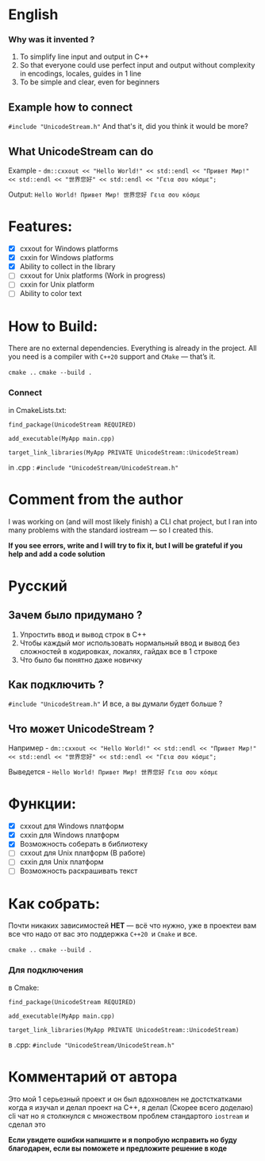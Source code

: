   # English 
  ### Why was it invented ?
  1. To simplify line input and output in C++
  2. So that everyone could use perfect input and output without complexity in encodings, locales, guides in 1 line
  3. To be simple and clear, even for beginners

  ## Example how to connect
  `#include "UnicodeStream.h"` And that's it, did you think it would be more?

  ## What UnicodeStream can do
  Example - ` dm::cxxout << "Hello World!" << std::endl << "Привет Мир!" << std::endl << "世界您好" << std::endl << "Γεια σου κόσμε"; `

  Output: ` Hello World! Привет Мир! 世界您好 Γεια σου κόσμε `
  # Features:
  - [x] cxxout for Windows platforms
  - [x] cxxin for Windows platforms 
  - [x] Ability to collect in the library 
  - [ ] cxxout for Unix platforms (Work in progress)
  - [ ] cxxin for Unix platform
  - [ ] Ability to color text

  # How to Build: 
  There are no external dependencies. Everything is already in the project.
  All you need is a compiler with `C++20` support and `CMake` — that’s it.

  `cmake ..` `cmake --build .`

  ### Connect 
  in CmakeLists.txt: 
  
   `find_package(UnicodeStream REQUIRED)` 
   
   `add_executable(MyApp main.cpp) `
   
   `target_link_libraries(MyApp PRIVATE UnicodeStream::UnicodeStream) `

  in .cpp :
  `#include "UnicodeStream/UnicodeStream.h"`
  


  # Comment from the author
  I was working on (and will most likely finish) a CLI chat project, but I ran into many problems with the standard iostream — so I created this.
  
  **If you see errors, write and I will try to fix it, but I will be grateful if you help and add a code solution**

  # Русский
  ## Зачем было придумано ?
  1. Упростить ввод и вывод строк в C++ 
  2. Чтобы каждый мог использовать нормальный ввод и вывод без сложностей в кодировках, локалях, гайдах все в 1 строке
  3. Что было бы понятно даже новичку
  ## Как подключить ? 
  `#include "UnicodeStream.h"` И все, а вы думали будет больше ?

  ## Что может UnicodeStream ?
  Например - ` dm::cxxout << "Hello World!" << std::endl << "Привет Мир!" << std::endl << "世界您好" << std::endl << "Γεια σου κόσμε"; `

  Выведется - `Hello World!
  Привет Мир!
  世界您好
  Γεια σου κόσμε`
  # Функции:
  - [x] cxxout для Windows платформ
  - [x] cxxin для Windows платформ 
  - [x] Возможность соберать в библиотеку 
  - [ ] cxxout для Unix платформ (В работе)
  - [ ] cxxin для Unix платформ 
  - [ ] Возможность раскрашивать текст
  # Как собрать:
  Почти никаких зависимостей **НЕТ** — всё что нужно, уже в проектеи вам все что надо от вас это поддержка `C++20 `и `Cmake` и все.

  `cmake ..` `cmake --build .`
  
  ### Для подключения
  в Cmake:
  
   `find_package(UnicodeStream REQUIRED)` 
   
   `add_executable(MyApp main.cpp) `
   
   `target_link_libraries(MyApp PRIVATE UnicodeStream::UnicodeStream) `
  
  в .cpp: `#include "UnicodeStream/UnicodeStream.h"`

  # Комментарий от автора
  Это мой 1 серьезный проект и он был вдохновлен не достсткатками когда я изучал и делал проект на C++, я делал (Скорее всего доделаю) cli чат но я столкнулся с множеством проблем стандартого ` iostream ` и сделал это

  **Если увидете ошибки напишите и я попробую исправить но буду благодарен, если вы поможете и предложите решение в коде**